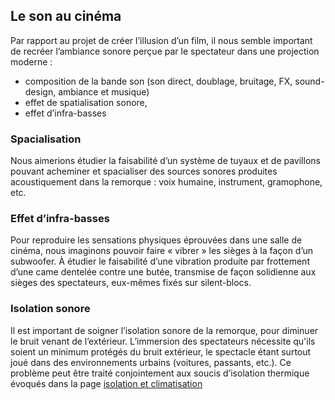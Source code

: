 

## Le son au cinéma

Par rapport au projet de créer l’illusion d’un film, il nous semble important de recréer l’ambiance sonore perçue par le spectateur dans une projection moderne :
- composition de la bande son (son direct, doublage, bruitage, FX, sound-design, ambiance et musique)
- effet de spatialisation sonore,
- effet d’infra-basses

### Spacialisation

Nous aimerions étudier la faisabilité d’un système de tuyaux et de pavillons pouvant acheminer et spacialiser des sources sonores produites acoustiquement dans la remorque : voix humaine, instrument, gramophone, etc.

### Effet d’infra-basses

Pour reproduire les sensations physiques éprouvées dans une salle de cinéma, nous imaginons pouvoir faire « vibrer » les sièges à la façon d’un subwoofer. À étudier le faisabilité d’une vibration produite par frottement d’une came dentelée contre une butée, transmise de façon solidienne aux sièges des spectateurs, eux-mêmes fixés sur silent-blocs.

### Isolation sonore

Il est important de soigner l’isolation sonore de la remorque, pour diminuer le bruit venant de l’extérieur. L’immersion des spectateurs nécessite qu'ils soient un minimum protégés du bruit extérieur, le spectacle étant surtout joué dans des environnements urbains (voitures, passants, etc.).
Ce problème peut être traité conjointement aux soucis d’isolation thermique évoqués dans la page [isolation et climatisation](isolation.md)


